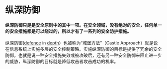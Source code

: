 # 纵深防御

#### 纵深防御只是是安全原则中的其中一项。在安全领域，没有绝对的安全，任何单一的安全措施都是可以绕过的，所以才有了一系列的安全防护措施。

纵深防御([defence](defence_s4pzuT7Br7DNrBmmnVaY2o.md "defence") in [depth](depth_2Yrxu93CVkqXQrRem5VWao.md "depth")）也被称为“城堡方法”（Castle Approach）就是说在信息系统上实施多层的安全控制策略。实施纵深防御的目标是提供了冗余的安全防御，也就是说一种安全措施失效或被攻破后，还有另一种安全防御来阻止进一步的威胁，纵深防御的目标就是降低攻击者攻击成功的机率。


